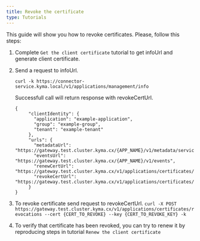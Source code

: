 ```yaml
---
title: Revoke the certificate
type: Tutorials
---
```


This guide will show you how to revoke certificates. Please, follow this steps:

1. Complete ``Get the client certificate`` tutorial to get infoUrl and generate client certificate.

2. Send a request to infoUrl.

    ```curl -k https://connector-service.kyma.local/v1/applications/management/info```
    
    Successfull call will return response with revokeCertUrl.
    
    ```
    {
         "clientIdentity": {
           "application": "example-application",
           "group": "example-group",
           "tenant": "example-tenant"
         },
         "urls": {
           "metadataUrl": "https://gateway.test.cluster.kyma.cx/{APP_NAME}/v1/metadata/services",
           "eventsUrl": "https://gateway.test.cluster.kyma.cx/{APP_NAME}/v1/events",
           "renewCertUrl": "https://gateway.test.cluster.kyma.cx/v1/applications/certificates/renewal",
           "revokeCertUrl": "https://gateway.test.cluster.kyma.cx/v1/applications/certificates/revocations"
         }
    }
      ```
    
3. To revoke certificate send request to revokeCertUrl.
    ```curl -X POST https://gateway.test.cluster.kyma.cx/v1/applications/certificates/revocations --cert {CERT_TO_REVOKE} --key {CERT_TO_REVOKE_KEY} -k```
    
4. To verify that certificate has been revoked, you can try to renew it by reproducing steps in tutorial ``Renew the client certificate``